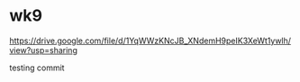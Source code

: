 # wk9


https://drive.google.com/file/d/1YqWWzKNcJB_XNdemH9peIK3XeWt1ywlh/view?usp=sharing


testing commit
